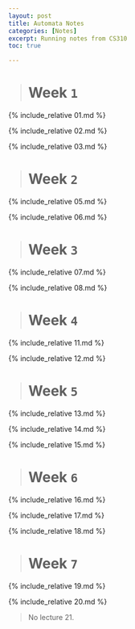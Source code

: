 ```yaml
---
layout: post
title: Automata Notes
categories: [Notes]
excerpt: Running notes from CS310
toc: true

---
```


<script type="text/javascript" async src="https://cdnjs.cloudflare.com/ajax/libs/mathjax/2.7.5/latest.js?config=TeX-MML-AM_CHTML" async></script>

> # Week `1`

{% include_relative 01.md %}

{% include_relative 02.md %}

{% include_relative 03.md %}

> # Week `2`

{% include_relative 05.md %}

{% include_relative 06.md %}

> # Week `3`

{% include_relative 07.md %}

{% include_relative 08.md %}

> # Week `4`

{% include_relative 11.md %}

{% include_relative 12.md %}

> # Week `5`

{% include_relative 13.md %}

{% include_relative 14.md %}

{% include_relative 15.md %}

> # Week `6`

{% include_relative 16.md %}

{% include_relative 17.md %}

{% include_relative 18.md %} 

> # Week `7`

{% include_relative 19.md %}

{% include_relative 20.md %}

> No lecture 21.

